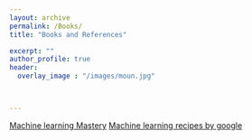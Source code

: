 ```yaml
---
layout: archive
permalink: /Books/
title: "Books and References"

excerpt: ""
author_profile: true
header:
  overlay_image	: "/images/moun.jpg"



---
```



<a href="https://machinelearningmastery.com/" class="btn btn--primary">Machine learning Mastery</a>
<a href="https://www.youtube.com/watch?v=cKxRvEZd3Mw&list=PLOU2XLYxmsIIuiBfYad6rFYQU_jL2ryal"
 class="btn btn--primary">Machine learning recipes by google</a>
